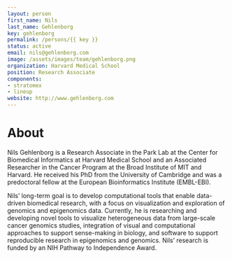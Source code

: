 ```yaml
---
layout: person
first_name: Nils
last_name: Gehlenborg
key: gehlenborg
permalink: /persons/{{ key }}
status: active
email: nils@gehlenborg.com
image: /assets/images/team/gehlenborg.png
organization: Harvard Medical School
position: Research Associate
components: 
- stratomex
- lineup
website: http://www.gehlenborg.com
---
```


# About

Nils Gehlenborg is a Research Associate in the Park Lab at the Center for Biomedical Informatics at Harvard Medical School and an Associated Researcher in the Cancer Program at the Broad Institute of MIT and Harvard. He received his PhD from the University of Cambridge and was a predoctoral fellow at the European Bioinformatics Institute (EMBL-EBI).

Nils’ long-term goal is to develop computational tools that enable data-driven biomedical research, with a focus on visualization and exploration of genomics and epigenomics data. Currently, he is researching and developing novel tools to visualize heterogeneous data from large-scale cancer genomics studies, integration of visual and computational approaches to support sense-making in biology, and software to support reproducible research in epigenomics and genomics. Nils’ research is funded by an NIH Pathway to Independence Award.
